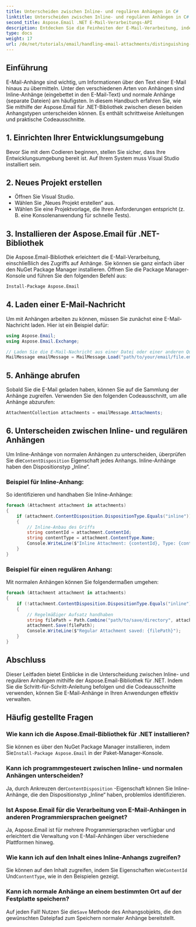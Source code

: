 ```yaml
---
title: Unterscheiden zwischen Inline- und regulären Anhängen in C#
linktitle: Unterscheiden zwischen Inline- und regulären Anhängen in C#
second_title: Aspose.Email .NET E-Mail-Verarbeitungs-API
description: Entdecken Sie die Feinheiten der E-Mail-Verarbeitung, indem Sie lernen, wie Sie mithilfe der Aspose.Email-Bibliothek für .NET zwischen Inline- und regulären Anhängen unterscheiden. Dieses umfassende Handbuch enthält schrittweise Anweisungen.
type: docs
weight: 17
url: /de/net/tutorials/email/handling-email-attachments/distinguishing-inline-and-regular-attachments-in-csharp/
---
```

## Einführung

E-Mail-Anhänge sind wichtig, um Informationen über den Text einer E-Mail hinaus zu übermitteln. Unter den verschiedenen Arten von Anhängen sind Inline-Anhänge (eingebettet in den E-Mail-Text) und normale Anhänge (separate Dateien) am häufigsten. In diesem Handbuch erfahren Sie, wie Sie mithilfe der Aspose.Email für .NET-Bibliothek zwischen diesen beiden Anhangstypen unterscheiden können. Es enthält schrittweise Anleitungen und praktische Codeausschnitte.

## 1. Einrichten Ihrer Entwicklungsumgebung

Bevor Sie mit dem Codieren beginnen, stellen Sie sicher, dass Ihre Entwicklungsumgebung bereit ist. Auf Ihrem System muss Visual Studio installiert sein. 

## 2. Neues Projekt erstellen

- Öffnen Sie Visual Studio.
- Wählen Sie „Neues Projekt erstellen“ aus.
- Wählen Sie eine Projektvorlage, die Ihren Anforderungen entspricht (z. B. eine Konsolenanwendung für schnelle Tests).

## 3. Installieren der Aspose.Email für .NET-Bibliothek

Die Aspose.Email-Bibliothek erleichtert die E-Mail-Verarbeitung, einschließlich des Zugriffs auf Anhänge. Sie können sie ganz einfach über den NuGet Package Manager installieren. Öffnen Sie die Package Manager-Konsole und führen Sie den folgenden Befehl aus:

```bash
Install-Package Aspose.Email
```

## 4. Laden einer E-Mail-Nachricht

Um mit Anhängen arbeiten zu können, müssen Sie zunächst eine E-Mail-Nachricht laden. Hier ist ein Beispiel dafür:

```csharp
using Aspose.Email;
using Aspose.Email.Exchange;

// Laden Sie die E-Mail-Nachricht aus einer Datei oder einer anderen Quelle
MailMessage emailMessage = MailMessage.Load("path/to/your/email/file.eml");
```

## 5. Anhänge abrufen

Sobald Sie die E-Mail geladen haben, können Sie auf die Sammlung der Anhänge zugreifen. Verwenden Sie den folgenden Codeausschnitt, um alle Anhänge abzurufen:

```csharp
AttachmentCollection attachments = emailMessage.Attachments;
```

## 6. Unterscheiden zwischen Inline- und regulären Anhängen

 Um Inline-Anhänge von normalen Anhängen zu unterscheiden, überprüfen Sie die`ContentDisposition` Eigenschaft jedes Anhangs. Inline-Anhänge haben den Dispositionstyp „Inline“.

### Beispiel für Inline-Anhang:

So identifizieren und handhaben Sie Inline-Anhänge:

```csharp
foreach (Attachment attachment in attachments)
{
    if (attachment.ContentDisposition.DispositionType.Equals("inline"))
    {
        // Inline-Anbau des Griffs
        string contentId = attachment.ContentId;
        string contentType = attachment.ContentType.Name;
        Console.WriteLine($"Inline Attachment: {contentId}, Type: {contentType}");
    }
}
```

### Beispiel für einen regulären Anhang:

Mit normalen Anhängen können Sie folgendermaßen umgehen:

```csharp
foreach (Attachment attachment in attachments)
{
    if (!attachment.ContentDisposition.DispositionType.Equals("inline"))
    {
        // Regelmäßiger Aufsatz handhaben
        string filePath = Path.Combine("path/to/save/directory", attachment.Name);
        attachment.Save(filePath);
        Console.WriteLine($"Regular Attachment saved: {filePath}");
    }
}
```

## Abschluss

Dieser Leitfaden bietet Einblicke in die Unterscheidung zwischen Inline- und regulären Anhängen mithilfe der Aspose.Email-Bibliothek für .NET. Indem Sie die Schritt-für-Schritt-Anleitung befolgen und die Codeausschnitte verwenden, können Sie E-Mail-Anhänge in Ihren Anwendungen effektiv verwalten.

## Häufig gestellte Fragen

### Wie kann ich die Aspose.Email-Bibliothek für .NET installieren?
 Sie können es über den NuGet Package Manager installieren, indem Sie`Install-Package Aspose.Email` in der Paket-Manager-Konsole.

### Kann ich programmgesteuert zwischen Inline- und normalen Anhängen unterscheiden?
 Ja, durch Ankreuzen der`ContentDisposition` -Eigenschaft können Sie Inline-Anhänge, die den Dispositionstyp „Inline“ haben, problemlos identifizieren.

### Ist Aspose.Email für die Verarbeitung von E-Mail-Anhängen in anderen Programmiersprachen geeignet?
Ja, Aspose.Email ist für mehrere Programmiersprachen verfügbar und erleichtert die Verwaltung von E-Mail-Anhängen über verschiedene Plattformen hinweg.

### Wie kann ich auf den Inhalt eines Inline-Anhangs zugreifen?
 Sie können auf den Inhalt zugreifen, indem Sie Eigenschaften wie`ContentId` Und`ContentType`, wie in den Beispielen gezeigt.

### Kann ich normale Anhänge an einem bestimmten Ort auf der Festplatte speichern?
 Auf jeden Fall! Nutzen Sie die`Save` Methode des Anhangsobjekts, die den gewünschten Dateipfad zum Speichern normaler Anhänge bereitstellt.